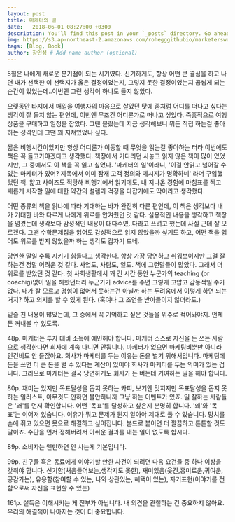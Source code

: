 ```yaml
---
layout: post
title: 마케터의 일
date:   2018-06-01 08:27:00 +0300
description: You’ll find this post in your `_posts` directory. Go ahead and edit it and re-build the site to see your changes. # Add post description (optional)
img: https://s3.ap-northeast-2.amazonaws.com/rohegggithubio/marketerswork.jpg # Add image post (optional)
tags: [Blog, Book]
author: 장인성 # Add name author (optional)
---
```


5월은 나에게 새로운 분기점이 되는 시기였다. 신기하게도, 항상 어떤 큰 결심을 하고 나면 내가 선택한 이 선택지가 옳은 결정이었는지, 그렇지 못한 결정이었는지 곱씹게 되는 순간이 있었는데..이번엔 그런 생각이 하나도 들지 않았다.

오랫동안 타지에서 매일을 여행자의 마음으로 살았던 탓에 좀처럼 어디를 떠나고 싶다는 생각이 잘 들지 않는 편인데, 이번엔 무조건 어디론가로 떠나고 싶었다. 즉흥적으로 여행상품을 구매하고 일정을 잡았다. 그땐 몰랐는데 지금 생각해보니 뭐든 직접 하는걸 좋아하는 성격인데 그땐 꽤 지쳐있었나 싶다.

짧은 비행시간이었지만 항상 어디론가 이동할 때 무엇을 읽는걸 좋아하는 터라 이번에도 책은 꼭 들고가야겠다고 생각했다. 책장에서 기다리던 사놓고 읽지 않은 책이 많이 있었지만, 그 중에서도 이 책을 꼭 읽고 싶었다. '마케터의 일'이라니, '이걸 안읽고 넘어갈 수 있는 마케터가 있어? 제목에서 이미 잠재 고객 정의와 메시지가 명확하네' 라며 구입했었던 책. 얇고 사이즈도 적당해 비행기에서 읽기에도, 내 지나온 경험에 마침표를 찍고 새롭게 시작할 일에 대한 약간의 설렘과 걱정을 다잡기에도 딱이라고 생각했다.

어떤 종류의 책을 읽냐에 따라 기대하는 바가 완전히 다른 편인데, 이 책은 생각보다 내가 기대한 바와 다르게 나에게 위로를 안겨줬던 것 같다.
실용적인 내용을 생각하고 책장을 넘겼는데 생각보다 감성적인 내용이 대다수였..다라고 쓰려고 했는데 사실 근데 잘 모르겠다. 그땐 수학문제집을 읽어도 감성적으로 읽지 않았을까 싶기도 하고, 어떤 책을 읽어도 위로를 받지 않았을까 하는 생각도 갑자기 드네.

당연한 말일 수록 지키기 힘들다고 생각한다. 항상 가장 당연하고 쉬워보이지만 그걸 잘하는건 정말 어려운 것 같다. 사업도, 사람도, 일도.
책에 그런말들이 많았다. 그래서 더 위로를 받았던 것 같다. 첫 사회생활에서 꽤 긴 시간 동안 누군가의 teaching (or coachig)없이 일을 해왔던터라 누군가가 advice를 주면 그렇게 고맙고 감동적일 수가 없다. 내가 잘 모르고 경험이 없어서 못하는건 아닐까 하는 두려움에서 이렇게 하면 되는거지? 하고 의지를 할 수 있게 된다. (혹여나 그 조언을 받아들이지 않더라도.)

밑줄 친 내용이 많았는데, 그 중에서 꼭 기억하고 싶은 것들을 위주로 적어놔야지. 언제든 꺼내볼 수 있도록.

48p. 마케터는 투자 대비 소득에 예민해야 합니다. 마케터 스스로 자신을 돈 쓰는 사람으로 생각한다면 회사에 계속 다니면 안됩니다. 마케터가 없으면 마케팅비뿐만 아니라 인건비도 안 들잖아요. 회사가 마케터를 두는 이유는 돈을 벌기 위해서입니다. 마케팅에 돈을 쓰면 더 큰 돈을 벌 수 있다는 계산이 있어야 회사가 마케터를 두는 의미가 있는 겁니다. 그러므로 마케터는 결국 당연하게도 회사가 돈 버는데 기여하는 일을 해야 합니다.

80p. 재미는 있지만 목표달성을 돕지 못하는 카피, 보기엔 멋지지만 목표달성을 돕지 못하는 일러스트, 아무것도 안하면 불안하니까 그냥 하는 이벤트가 있죠. 일 잘하는 사람들은 '왜'를 먼저 확인합니다. 어떤 '목표'를 달성하고 싶은지 분명히 합니다. '왜'와 '목표'는 이어져 있습니다. 이유가 뭐고 문제가 뭔지 알아야 제대로 풀 수 있습니다. 망치를 손에 쥐고 있으면 못으로 해결하고 싶어집니다. 본드로 붙이면 더 깔끔하고 튼튼할 것도 말이죠. 수단을 먼저 정해버려서 아쉬운 결과를 내는 일이 없도록 합시다.

89p. 소비자는 웬만하면 안 사는게 기본입니다.

99p. 친구들 혹은 동료에게 이야기할 만한 사건이 되려면 다음 요건들 중 하나 이상을 갖춰야 합니다. 신기함(처음들어보는,생각지도 못한), 재미있음(웃긴,흥미로운,귀여운,공감가는), 유용함(참여할 수 있는, 나와 상관있는, 혜택이 있는), 자기표현(이야기를 전함으로써 자신을 표현할 수 있는)

161p. 설득은 이해시키는 게 전부가 아닙니다. 내 의견을 관철하는 건 중요하지 않아요. 우리의 해결책이 나아지는 것이 더 중요합니다.

